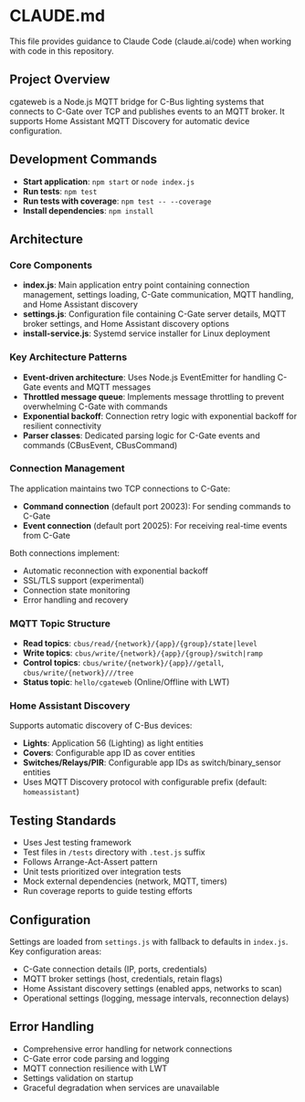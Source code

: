 # CLAUDE.md

This file provides guidance to Claude Code (claude.ai/code) when working with code in this repository.

## Project Overview

cgateweb is a Node.js MQTT bridge for C-Bus lighting systems that connects to C-Gate over TCP and publishes events to an MQTT broker. It supports Home Assistant MQTT Discovery for automatic device configuration.

## Development Commands

- **Start application**: `npm start` or `node index.js`
- **Run tests**: `npm test`
- **Run tests with coverage**: `npm test -- --coverage`
- **Install dependencies**: `npm install`

## Architecture

### Core Components

- **index.js**: Main application entry point containing connection management, settings loading, C-Gate communication, MQTT handling, and Home Assistant discovery
- **settings.js**: Configuration file containing C-Gate server details, MQTT broker settings, and Home Assistant discovery options
- **install-service.js**: Systemd service installer for Linux deployment

### Key Architecture Patterns

- **Event-driven architecture**: Uses Node.js EventEmitter for handling C-Gate events and MQTT messages
- **Throttled message queue**: Implements message throttling to prevent overwhelming C-Gate with commands
- **Exponential backoff**: Connection retry logic with exponential backoff for resilient connectivity
- **Parser classes**: Dedicated parsing logic for C-Gate events and commands (CBusEvent, CBusCommand)

### Connection Management

The application maintains two TCP connections to C-Gate:
- **Command connection** (default port 20023): For sending commands to C-Gate
- **Event connection** (default port 20025): For receiving real-time events from C-Gate

Both connections implement:
- Automatic reconnection with exponential backoff
- SSL/TLS support (experimental)
- Connection state monitoring
- Error handling and recovery

### MQTT Topic Structure

- **Read topics**: `cbus/read/{network}/{app}/{group}/state|level`
- **Write topics**: `cbus/write/{network}/{app}/{group}/switch|ramp`
- **Control topics**: `cbus/write/{network}/{app}//getall`, `cbus/write/{network}///tree`
- **Status topic**: `hello/cgateweb` (Online/Offline with LWT)

### Home Assistant Discovery

Supports automatic discovery of C-Bus devices:
- **Lights**: Application 56 (Lighting) as light entities
- **Covers**: Configurable app ID as cover entities  
- **Switches/Relays/PIR**: Configurable app IDs as switch/binary_sensor entities
- Uses MQTT Discovery protocol with configurable prefix (default: `homeassistant`)

## Testing Standards

- Uses Jest testing framework
- Test files in `/tests` directory with `.test.js` suffix
- Follows Arrange-Act-Assert pattern
- Unit tests prioritized over integration tests
- Mock external dependencies (network, MQTT, timers)
- Run coverage reports to guide testing efforts

## Configuration

Settings are loaded from `settings.js` with fallback to defaults in `index.js`. Key configuration areas:
- C-Gate connection details (IP, ports, credentials)
- MQTT broker settings (host, credentials, retain flags)
- Home Assistant discovery settings (enabled apps, networks to scan)
- Operational settings (logging, message intervals, reconnection delays)

## Error Handling

- Comprehensive error handling for network connections
- C-Gate error code parsing and logging
- MQTT connection resilience with LWT
- Settings validation on startup
- Graceful degradation when services are unavailable